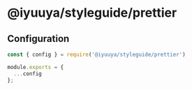 # @iyuuya/styleguide/prettier

## Configuration

```javascript
const { config } = require('@iyuuya/styleguide/prettier')

module.exports = {
  ...config
};
```
